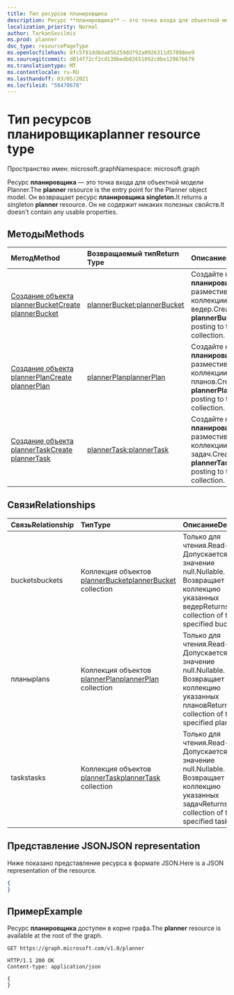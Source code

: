 ```yaml
---
title: Тип ресурсов планировщика
description: Ресурс **планировщика** — это точка входа для объектной модели Planner. Он возвращает ресурс **планировщика singleton.**  Он не содержит никаких полезных свойств.
localization_priority: Normal
author: TarkanSevilmis
ms.prod: planner
doc_type: resourcePageType
ms.openlocfilehash: 8fc5f91dd8da85b259dd792a0926311d57098ee9
ms.sourcegitcommit: d014f72cf2cd130bedb02651092c0be12967b679
ms.translationtype: MT
ms.contentlocale: ru-RU
ms.lasthandoff: 03/05/2021
ms.locfileid: "50470678"
---
```

# <a name="planner-resource-type"></a><span data-ttu-id="35571-105">Тип ресурсов планировщика</span><span class="sxs-lookup"><span data-stu-id="35571-105">planner resource type</span></span>

<span data-ttu-id="35571-106">Пространство имен: microsoft.graph</span><span class="sxs-lookup"><span data-stu-id="35571-106">Namespace: microsoft.graph</span></span>

<span data-ttu-id="35571-107">Ресурс **планировщика** — это точка входа для объектной модели Planner.</span><span class="sxs-lookup"><span data-stu-id="35571-107">The **planner** resource is the entry point for the Planner object model.</span></span> <span data-ttu-id="35571-108">Он возвращает ресурс **планировщика singleton.**</span><span class="sxs-lookup"><span data-stu-id="35571-108">It returns a singleton **planner** resource.</span></span>  <span data-ttu-id="35571-109">Он не содержит никаких полезных свойств.</span><span class="sxs-lookup"><span data-stu-id="35571-109">It doesn't contain any usable properties.</span></span>


## <a name="methods"></a><span data-ttu-id="35571-110">Методы</span><span class="sxs-lookup"><span data-stu-id="35571-110">Methods</span></span>

| <span data-ttu-id="35571-111">Метод</span><span class="sxs-lookup"><span data-stu-id="35571-111">Method</span></span>           | <span data-ttu-id="35571-112">Возвращаемый тип</span><span class="sxs-lookup"><span data-stu-id="35571-112">Return Type</span></span>    |<span data-ttu-id="35571-113">Описание</span><span class="sxs-lookup"><span data-stu-id="35571-113">Description</span></span>|
|:---------------|:--------|:----------|
|[<span data-ttu-id="35571-114">Создание объекта plannerBucket</span><span class="sxs-lookup"><span data-stu-id="35571-114">Create plannerBucket</span></span>](../api/planner-post-buckets.md) |<span data-ttu-id="35571-115">[plannerBucket](plannerbucket.md);</span><span class="sxs-lookup"><span data-stu-id="35571-115">[plannerBucket](plannerbucket.md)</span></span>| <span data-ttu-id="35571-116">Создайте новый **планировщикBucket,** разместив в коллекции ведер.</span><span class="sxs-lookup"><span data-stu-id="35571-116">Create a new **plannerBucket** by posting to the buckets collection.</span></span>|
|[<span data-ttu-id="35571-117">Создание объекта plannerPlan</span><span class="sxs-lookup"><span data-stu-id="35571-117">Create plannerPlan</span></span>](../api/planner-post-plans.md) |[<span data-ttu-id="35571-118">plannerPlan</span><span class="sxs-lookup"><span data-stu-id="35571-118">plannerPlan</span></span>](plannerplan.md)| <span data-ttu-id="35571-119">Создайте новый **планировщикPlan,** разместив в коллекции планов.</span><span class="sxs-lookup"><span data-stu-id="35571-119">Create a new **plannerPlan** by posting to the plans collection.</span></span>|
|[<span data-ttu-id="35571-120">Создание объекта plannerTask</span><span class="sxs-lookup"><span data-stu-id="35571-120">Create plannerTask</span></span>](../api/planner-post-tasks.md) |<span data-ttu-id="35571-121">[plannerTask](plannertask.md);</span><span class="sxs-lookup"><span data-stu-id="35571-121">[plannerTask](plannertask.md)</span></span>| <span data-ttu-id="35571-122">Создайте новый **планировщикTask,** разместив в коллекции задач.</span><span class="sxs-lookup"><span data-stu-id="35571-122">Create a new **plannerTask** by posting to the tasks collection.</span></span>|

## <a name="relationships"></a><span data-ttu-id="35571-123">Связи</span><span class="sxs-lookup"><span data-stu-id="35571-123">Relationships</span></span>
| <span data-ttu-id="35571-124">Связь</span><span class="sxs-lookup"><span data-stu-id="35571-124">Relationship</span></span> | <span data-ttu-id="35571-125">Тип</span><span class="sxs-lookup"><span data-stu-id="35571-125">Type</span></span>   |<span data-ttu-id="35571-126">Описание</span><span class="sxs-lookup"><span data-stu-id="35571-126">Description</span></span>|
|:---------------|:--------|:----------|
|<span data-ttu-id="35571-127">buckets</span><span class="sxs-lookup"><span data-stu-id="35571-127">buckets</span></span>|<span data-ttu-id="35571-128">Коллекция объектов [plannerBucket](plannerbucket.md)</span><span class="sxs-lookup"><span data-stu-id="35571-128">[plannerBucket](plannerbucket.md) collection</span></span>| <span data-ttu-id="35571-129">Только для чтения.</span><span class="sxs-lookup"><span data-stu-id="35571-129">Read-only.</span></span> <span data-ttu-id="35571-130">Допускается значение null.</span><span class="sxs-lookup"><span data-stu-id="35571-130">Nullable.</span></span> <span data-ttu-id="35571-131">Возвращает коллекцию указанных ведер</span><span class="sxs-lookup"><span data-stu-id="35571-131">Returns a collection of the specified buckets</span></span>|
|<span data-ttu-id="35571-132">планы</span><span class="sxs-lookup"><span data-stu-id="35571-132">plans</span></span>|<span data-ttu-id="35571-133">Коллекция объектов [plannerPlan](plannerplan.md)</span><span class="sxs-lookup"><span data-stu-id="35571-133">[plannerPlan](plannerplan.md) collection</span></span>| <span data-ttu-id="35571-134">Только для чтения.</span><span class="sxs-lookup"><span data-stu-id="35571-134">Read-only.</span></span> <span data-ttu-id="35571-135">Допускается значение null.</span><span class="sxs-lookup"><span data-stu-id="35571-135">Nullable.</span></span> <span data-ttu-id="35571-136">Возвращает коллекцию указанных планов</span><span class="sxs-lookup"><span data-stu-id="35571-136">Returns a collection of the specified plans</span></span>|
|<span data-ttu-id="35571-137">tasks</span><span class="sxs-lookup"><span data-stu-id="35571-137">tasks</span></span>|<span data-ttu-id="35571-138">Коллекция объектов [plannerTask](plannertask.md)</span><span class="sxs-lookup"><span data-stu-id="35571-138">[plannerTask](plannertask.md) collection</span></span>| <span data-ttu-id="35571-139">Только для чтения.</span><span class="sxs-lookup"><span data-stu-id="35571-139">Read-only.</span></span> <span data-ttu-id="35571-140">Допускается значение null.</span><span class="sxs-lookup"><span data-stu-id="35571-140">Nullable.</span></span> <span data-ttu-id="35571-141">Возвращает коллекцию указанных задач</span><span class="sxs-lookup"><span data-stu-id="35571-141">Returns a collection of the specified tasks</span></span>|

## <a name="json-representation"></a><span data-ttu-id="35571-142">Представление JSON</span><span class="sxs-lookup"><span data-stu-id="35571-142">JSON representation</span></span>
<span data-ttu-id="35571-143">Ниже показано представление ресурса в формате JSON.</span><span class="sxs-lookup"><span data-stu-id="35571-143">Here is a JSON representation of the resource.</span></span>

<!-- {
  "blockType": "resource",
  "baseType": "microsoft.graph.entity",
  "@odata.type": "microsoft.graph.planner"
}-->

```json
{
}
```

## <a name="example"></a><span data-ttu-id="35571-144">Пример</span><span class="sxs-lookup"><span data-stu-id="35571-144">Example</span></span>

<span data-ttu-id="35571-145">Ресурс **планировщика** доступен в корне графа.</span><span class="sxs-lookup"><span data-stu-id="35571-145">The **planner** resource is available at the root of the graph.</span></span>

<!--{
  "blockType": "request"
}-->
```http
GET https://graph.microsoft.com/v1.0/planner
```

<!--{
  "blockType": "response",
  "truncated": true,
  "@odata.type": "microsoft.graph.planner"
}-->
```http
HTTP/1.1 200 OK
Content-type: application/json

{
}
```

<!-- uuid: 8fcb5dbc-d5aa-4681-8e31-b001d5168d79
2015-10-25 14:57:30 UTC -->
<!-- {
  "type": "#page.annotation",
  "description": "planner resource",
  "keywords": "",
  "section": "documentation",
  "tocPath": ""
}-->

